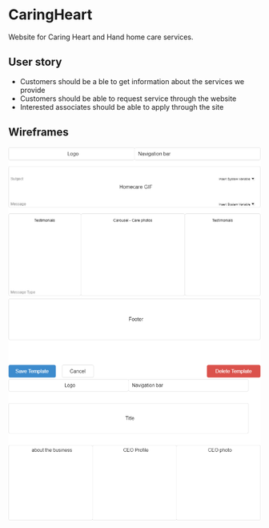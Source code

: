 # CaringHeart
Website for Caring Heart and Hand home care services.

## User story
* Customers should be a ble to get information about the services we provide
* Customers should be able to request service through the website
* Interested associates should be able to apply through the site

## Wireframes

![Hoe page](https://github.com/kolinzo1/CaringHeart/blob/main/Images/CaringHeart_wireframe-Home%20page.drawio.png)
![About](https://github.com/kolinzo1/CaringHeart/blob/main/Images/CaringHeart_wireframe-About.drawio.png)
